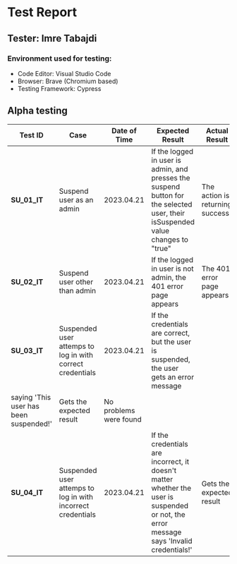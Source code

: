 # Test Report

## Tester: Imre Tabajdi

### Environment used for testing:

- Code Editor: Visual Studio Code
- Browser: Brave (Chromium based)
- Testing Framework: Cypress

## Alpha testing

| Test ID | Case | Date of Time | Expected Result | Actual Result | Note |
| ----------- | ----------- | ----------- | ----------- | ----------- | ----------- |
| **SU_01_IT** | Suspend user as an admin | 2023.04.21 | If the logged in user is admin, and presses the suspend button for the selected user, their isSuspended value changes to "true" | The action is returning success | Works as expected |
| **SU_02_IT** | Suspend user other than admin | 2023.04.21 | If the logged in user is not admin, the 401 error page appears | The 401 error page appears | Didn't find any problem |
| **SU_03_IT** | Suspended user attemps to log in with correct credentials | 2023.04.21 | If the credentials are correct, but the user is suspended, the user gets an error message
saying 'This user has been suspended!' | Gets the expected result | No problems were found |
| **SU_04_IT** | Suspended user attemps to log in with incorrect credentials | 2023.04.21 | If the credentials are incorrect, it doesn't matter whether the user is suspended or not, the error message says 'Invalid credentials!' | Gets the expected result | No issues |